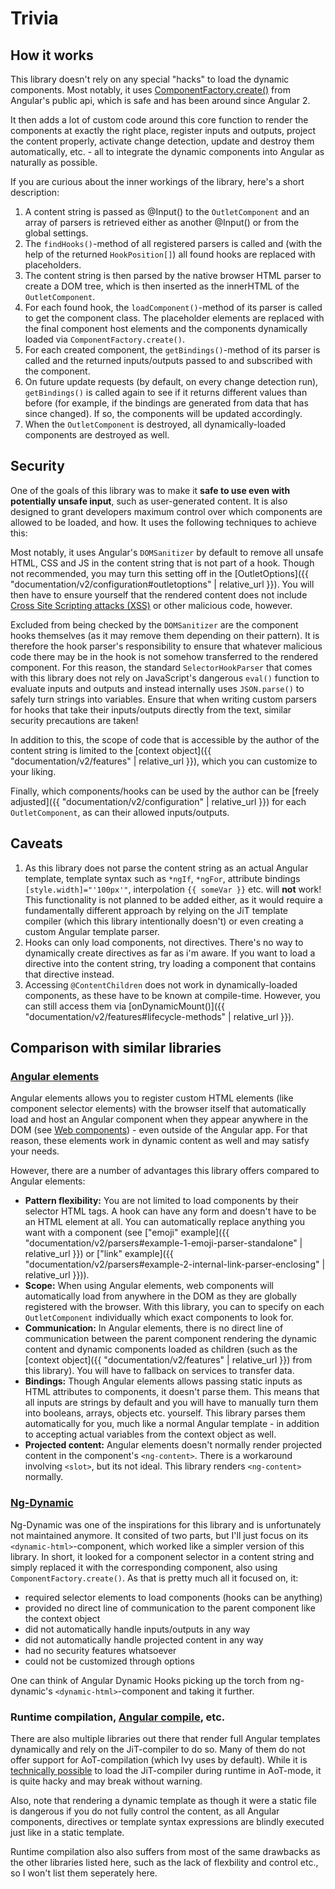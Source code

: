 ---
---

# Trivia

## How it works

This library doesn't rely on any special "hacks" to load the dynamic components. Most notably, it uses <a href="https://angular.io/api/core/ComponentFactory#create" target="_blank">ComponentFactory.create()</a> from Angular's public api, which is safe and has been around since Angular 2.  

It then adds a lot of custom code around this core function to render the components at exactly the right place, register inputs and outputs, project the content properly, activate change detection, update and destroy them automatically, etc. - all to integrate the dynamic components into Angular as naturally as possible.

If you are curious about the inner workings of the library, here's a short description:

1. A content string is passed as @Input() to the `OutletComponent` and an array of parsers is retrieved either as another @Input() or from the global settings.
2. The `findHooks()`-method of all registered parsers is called and (with the help of the returned `HookPosition[]`) all found hooks are replaced with placeholders.
3. The content string is then parsed by the native browser HTML parser to create a DOM tree, which is then inserted as the innerHTML of the `OutletComponent`.
4. For each found hook, the `loadComponent()`-method of its parser is called to get the component class. The placeholder elements are replaced with the final component host elements and the components dynamically loaded via `ComponentFactory.create()`.
5. For each created component, the `getBindings()`-method of its parser is called and the returned inputs/outputs passed to and subscribed with the component.
6. On future update requests (by default, on every change detection run), `getBindings()` is called again to see if it returns different values than before (for example, if the bindings are generated from data that has since changed). If so, the components will be updated accordingly.
7. When the `OutletComponent` is destroyed, all dynamically-loaded components are destroyed as well.


## Security

One of the goals of this library was to make it **safe to use even with potentially unsafe input**, such as user-generated content. It is also designed to grant developers maximum control over which components are allowed to be loaded, and how. It uses the following techniques to achieve this:

Most notably, it uses Angular's `DOMSanitizer` by default to remove all unsafe HTML, CSS and JS in the content string that is not part of a hook. Though not recommended, you may turn this setting off in the [OutletOptions]({{ "documentation/v2/configuration#outletoptions" | relative_url }}). You will then have to ensure yourself that the rendered content does not include <a href="https://en.wikipedia.org/wiki/Cross-site_scripting" target="_blank">Cross Site Scripting attacks (XSS)</a> or other malicious code, however.

Excluded from being checked by the `DOMSanitizer` are the component hooks themselves (as it may remove them depending on their pattern). It is therefore the hook parser's responsibility to ensure that whatever malicious code there may be in the hook is not somehow transferred to the rendered component. For this reason, the standard `SelectorHookParser` that comes with this library does not rely on JavaScript's dangerous `eval()` function to evaluate inputs and outputs and instead internally uses `JSON.parse()` to safely turn strings into variables. Ensure that when writing custom parsers for hooks that take their inputs/outputs directly from the text, similar security precautions are taken!

In addition to this, the scope of code that is accessible by the author of the content string is limited to the [context object]({{ "documentation/v2/features" | relative_url }}), which you can customize to your liking. 

Finally, which components/hooks can be used by the author can be [freely adjusted]({{ "documentation/v2/configuration" | relative_url }}) for each `OutletComponent`, as can their allowed inputs/outputs.

## Caveats

1. As this library does not parse the content string as an actual Angular template, template syntax such as `*ngIf`, `*ngFor`, attribute bindings `[style.width]="'100px'"`, interpolation `{{ someVar }}` etc. will **not** work! This functionality is not planned to be added either, as it would require a fundamentally different approach by relying on the JiT template compiler (which this library intentionally doesn't) or even creating a custom Angular template parser.
2. Hooks can only load components, not directives. There's no way to dynamically create directives as far as i'm aware. If you want to load a directive into the content string, try loading a component that contains that directive instead.
3. Accessing `@ContentChildren` does not work in dynamically-loaded components, as these have to be known at compile-time. However, you can still access them via [onDynamicMount()]({{ "documentation/v2/features#lifecycle-methods" | relative_url }}).

## Comparison with similar libraries

### <a href="https://angular.io/guide/elements" target="_blank">Angular elements</a>

Angular elements allows you to register custom HTML elements (like component selector elements) with the browser itself that automatically load and host an Angular component when they appear anywhere in the DOM (see <a href="https://developer.mozilla.org/en-US/docs/Web/Web_Components" target="_blank">Web components</a>) - even outside of the Angular app. For that reason, these elements work in dynamic content as well and may satisfy your needs.

However, there are a number of advantages this library offers compared to Angular elements:

* **Pattern flexibility:** You are not limited to load components by their selector HTML tags. A hook can have any form and doesn't have to be an HTML element at all. You can automatically replace anything you want with a component (see ["emoji" example]({{ "documentation/v2/parsers#example-1-emoji-parser-standalone" | relative_url }}) or ["link" example]({{ "documentation/v2/parsers#example-2-internal-link-parser-enclosing" | relative_url }})).
* **Scope:** When using Angular elements, web components will automatically load from anywhere in the DOM as they are globally registered with the browser. With this library, you can to specify on each `OutletComponent` individually which exact components to look for.
* **Communication:** In Angular elements, there is no direct line of communication between the parent component rendering the dynamic content and dynamic components loaded as children (such as the [context object]({{ "documentation/v2/features" | relative_url }}) from this library). You will have to fallback on services to transfer data.
* **Bindings:** Though Angular elements allows passing static inputs as HTML attributes to components, it doesn't parse them. This means that all inputs are strings by default and you will have to manually turn them into booleans, arrays, objects etc. yourself. This library parses them automatically for you, much like a normal Angular template - in addition to accepting actual variables from the context object as well.
* **Projected content:** Angular elements doesn't normally render projected content in the component's `<ng-content>`. There is a workaround involving `<slot>`, but its not ideal. This library renders `<ng-content>` normally.

### <a href="https://github.com/lacolaco/ng-dynamic" target="_blank">Ng-Dynamic</a>

Ng-Dynamic was one of the inspirations for this library and is unfortunately not maintained anymore. It consited of two parts, but I'll just focus on its `<dynamic-html>`-component, which worked like a simpler version of this library. In short, it looked for a component selector in a content string and simply replaced it with the corresponding component, also using `ComponentFactory.create()`. As that is pretty much all it focused on, it:

* required selector elements to load components (hooks can be anything)
* provided no direct line of communication to the parent component like the context object
* did not automatically handle inputs/outputs in any way
* did not automatically handle projected content in any way
* had no security features whatsoever
* could not be customized through options

One can think of Angular Dynamic Hooks picking up the torch from ng-dynamic's `<dynamic-html>`-component and taking it further.

### Runtime compilation, <a href="https://github.com/patrikx3/angular-compile" target="_blank">Angular compile</a>, etc.
There are also multiple libraries out there that render full Angular templates dynamically and rely on the JiT-compiler to do so. Many of them do not offer support for AoT-compilation (which Ivy uses by default). While it is <a href="https://github.com/angular/angular/issues/20156#issuecomment-468686933" target="_blank">technically possible</a> to load the JiT-compiler during runtime in AoT-mode, it is quite hacky and may break without warning. 

Also, note that rendering a dynamic template as though it were a static file is dangerous if you do not fully control the content, as all Angular components, directives or template syntax expressions are blindly executed just like in a static template. 

Runtime compilation also also suffers from most of the same drawbacks as the other libraries listed here, such as the lack of flexbility and control etc., so I won't list them seperately here.